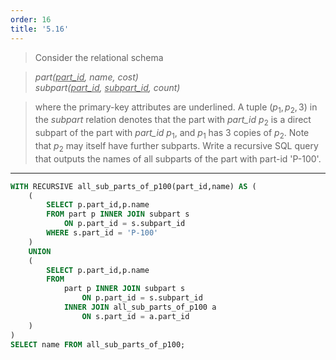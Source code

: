 ```yaml
---
order: 16
title: '5.16'
---
```

> Consider the relational schema

> _part(<u>part_id</u>, name, cost)_ <br>
> _subpart(<u>part_id</u>, <u>subpart_id</u>, count)_ <br>

> where the primary-key attributes are underlined. A tuple $(p_1,p_2,3)$ in the
> _subpart_ relation denotes that the part with _part_id_ $p_2$ is a direct
> subpart of the part with _part_id_ $p_1$, and $p_1$ has 3 copies of $p_2$. 
> Note that $p_2$ may itself have further subparts. Write a recursive SQL query
> that outputs the names of all subparts of the part with part-id 'P-100'.

--------------------------------

```sql
WITH RECURSIVE all_sub_parts_of_p100(part_id,name) AS (
    (
        SELECT p.part_id,p.name
        FROM part p INNER JOIN subpart s
            ON p.part_id = s.subpart_id
        WHERE s.part_id = 'P-100'  
    )
    UNION
    (
        SELECT p.part_id,p.name
        FROM 
            part p INNER JOIN subpart s
                ON p.part_id = s.subpart_id
            INNER JOIN all_sub_parts_of_p100 a
                ON s.part_id = a.part_id
    )
)
SELECT name FROM all_sub_parts_of_p100;
```
